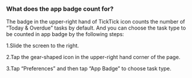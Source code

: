 ### What does the app badge count for?

The badge in the upper-right hand of TickTick icon counts the number of “Today & Overdue” tasks by default. And you can choose the task type to be counted in app badge by the following steps:

1.Slide the screen to the right.

2.Tap the gear-shaped icon in the upper-right hand corner of the page.

3.Tap “Preferences” and then tap “App Badge” to choose task type. 